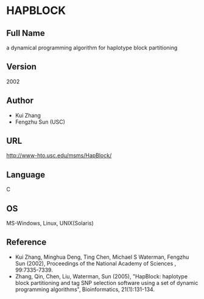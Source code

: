 # HAPBLOCK

## Full Name
a dynamical programming algorithm for haplotype block partitioning

## Version
2002

## Author
* Kui Zhang
* Fengzhu Sun (USC)

## URL
http://www-hto.usc.edu/msms/HapBlock/

## Language
C

## OS
MS-Windows, Linux, UNIX(Solaris)

## Reference
* Kui Zhang, Minghua Deng, Ting Chen, Michael S Waterman, Fengzhu Sun (2002), Proceedings of the National Academy of Sciences , 99:7335-7339.
* Zhang, Qin, Chen, Liu, Waterman, Sun (2005), "HapBlock: haplotype block partitioning and tag SNP selection software using a set of dynamic programming algorithms", Bioinformatics, 21(1):131-134.